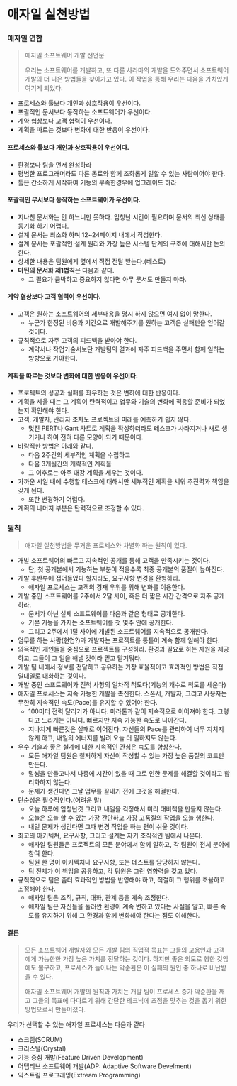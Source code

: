 # 애자일 실천방법



### 애자일 연합

> 애자일 소프트웨어 개발 선언문
>
> 우리는 소프트웨어를 개발하고, 또 다른 사라마의 개발을 도와주면서 소프트웨어 개발의 더 나은 방법들을 찾아가고 있다. 이 작업을 통해 우리는 다음을 가치있게 여기게 되었다.

* 프로세스와 툴보다 개인과 상호작용이 우선이다.
* 포괄적인 문서보다 동작하는 소프트웨어가 우선이다.
* 계약 협상보다 고객 협력이 우선이다.
* 계획을 따르는 것보다 변화에 대한 반응이 우선이다.



#### 프로세스와 툴보다 개인과 상호작용이 우선이다.

* 환경보다 팀을 먼저 완성하라
* 평범한 프로그래머라도 다른 동료와 함께 조화롭게 일할 수 있는 사람이어야 한다.
* 툴은 간소하게 시작하여 기능의 부족한경우에 업그레이드 하라



#### 포괄적인 무서보다 동작하는 소프트웨어가 우선이다.

* 지나친 문서화는 안 하느니만 못하다. 엄청난 시간이 필요하며 문서의 최신 상태를 동기화 하기 어렵다.
* 설계 문서는 최소화 하며 12~24페이지 내에서 작성한다.
* 설계 문서는 포괄적인 설계 원리와 가장 높은 시스템 단계의 구조에 대해서만 논의 한다.
* 상세한 내용은 팀원에게 옆에서 직접 전달 받는다.(베스트)
* **마틴의 문서화 제1법칙**은 다음과 같다.
  * 그 필요가 급박하고 중요하지 않다면 아무 문서도 만들지 마라.



#### 계약 협상보다 고객 협력이 우선이다.

* 고객은 원하는 소프트웨어의 세부내용을 명시 하지 않으면 여지 없이 망한다.
  * 누군가 한정된 비용과 기간으로 개발해주기를 원하는 고객은 실패만을 얻어갈 것이다.
* 규칙적으로 자주 고객의 피드백을 받아야 한다.
  * 계약서나 작업기술서보단 개발팀의 결과에 자주 피드백을 주면서 함께 일하는 방향으로 가야한다.



#### 계획을 따르는 것보다 변화에 대한 반응이 우선이다.

* 프로젝트의 성공과 실패를 좌우하는 것은 변하에 대한 반응이다.
* 계획을 세울 때는 그 계획이 탄력적이고 업무와 기술의 변화에 적응할 준비가 되었는지 확인해야 한다. 
* 고객, 개발자, 관리자 조차도 프로젝트의 미래를 예측하기 쉽지 않다.
  * 멋진 PERT나 Gant 차트로 계획을 작성하더라도 테스크가 사라지거나 새로 생기거나 하여 전혀 다른 모양이 되기 때문이다.
* 바람직한 방법은 아래와 같다. 
  * 다음 2주간의 세부적인 계획을 수립하고
  * 다음 3개월간의 개략적인 계획을 
  * 그 이후로는 아주 대강 계획을 세우는 것이다.
* 가까운 시일 내에 수행할 테스크에 대해서만 세부적인 계획을 세워 추진력과 책임을 갖게 된다.
  * 또한 변경하기 어렵다.
* 계획의 나머지 부분은 탄력적으로 조정할 수 있다.



### 원칙

> 애자일 실천방법을 무거운 프로세스와 차별화 하는 원칙이 있다.

* 개발 소프트웨어의 빠르고 지속적인 공개를 통해 고객을 만족시키는 것이다.
  * 단, 첫 공개본에서 기능하는 부분이 적을수록 최종 공개본의 품질이 높아진다.
* 개발 후반부에 접어들었다 할지라도, 요구사항 변경을 환형하라.
  * 애자일 프로세스는 고객의 경재 우위를 위해 변화를 이용한다.
* 개발 중인 소프트웨어를 2주에서 2달 사이, 혹은 더 짧은 시간 간격으로 자주 공개하라.
  * 문서가 아닌 실제 소프트웨어를 다음과 같은 형태로 공개한다.
  * 기본 기능을 가지는 소프트웨어를 첫 몇주 안에 공개한다.
  * 그리고 2주에서 1달 사이에 개발된 소프트웨어를 지속적으로 공개한다.
* 엄무를 하는 사람(현업?)과 개발자는 프로젝트를 통틀어 계속 함께 일해야 한다.
* 의욕적인 개인들을 중심으로 프로젝트를 구성하라. 환경과 필요로 하는 자원을 제공하고, 그들이 그 일을 해낼 것이라 믿고 맡겨둬라.
* 개발 팀 내에서 정보를 전달하고 공유하는 가장 효율적이고 효과적인 방법은 직접 일대일로 대화하는 것이다.
* 개발 중인 소프트웨어가 진척 사항의 일차적 척도다(기능의 개수로 척도를 세운다)
* 애자일 프로세스는 지속 가능한 개발을 촉진한다. 스폰서, 개발자, 그리고 사용자는 무한히 지속적인 속도(Pace)를 유지할 수 있어야 한다.
  * 100미터 전력 달리기가 아니다. 마라톤과 같이 지속적으로 이어져야 한다. 그렇다고 느리게는 아니다. 빠르지만 지속 가능한 속도로 나아간다. 
  * 지나치게 빠른것은 실패로 이어진다. 자신들의 Pace를 관리하여 너무 지치지 않게 하고, 내일의 에너지를 빌려 오늘 더 일하지도 않는다.
* 우수 기술과 좋은 설계에 대한 지속적인 관심은 속도를 향상한다.
  * 모든 애자일 팀원은 철저하게 자신이 작성할 수 있는 가장 높은 품질의 코드만 만든다.
  * 말썽을 만들고나서 나중에 시간이 있을 때 그로 인한 문제를 해결할 것이라고 합리화하지 않는다.
  * 문제가 생긴다면 그날 업무를 끝내기 전에 그것을 해결한다.
* 단순성은 필수적인다.(어려운 말)
  * 오늘 하루에 엄청난것 그리고 내일을 걱정해서 미리 대비책을 만들지 않는다.
  * 오늘은 오늘 할 수 있는 가장 간단하고 가장 고품질의 작업을 오늘 행한다.
  * 내일 문제가 생긴다면 그때 변경 작업을 하는 편이 쉬울 것이다.
* 최고의 아키텍쳐, 요구사항, 그리고 설계는 자기 조직적인 팀에서 나온다. 
  * 애자일 팀원들은 프로젝트의 모든 분야에서 함께 일하고, 각 팀원이 전체 분야에 참여 한다. 
  * 팀원 한 명이 아키텍처나 요구사항, 또는 테스트를 담당하지 않는다. 
  * 팀 전체가 이 책임을 공유하고, 각 팀원은 그런 영향력을 갖고 있다. 
* 규칙적으로 팀은 좀더 효과적인 방법을 반영해야 하고, 적절히 그 행위를 조율하고 조정해야 한다.
  * 애자일 팀은 조직, 규칙, 대화, 관계 등을 계속 조정한다.
  * 애자일 팀은 자신들을 둘러싼 환경이 계속 변하고 있다는 사실을 알고, 빠른 속도를 유지하기 위해 그 환경과 함께 변화해야 한다는 점도 이해한다.



#### 결론

> 모든 소프트웨어 개발자와 모든 개발 팀의 직업적 목표는 그들의 고용인과 고객에게 가능한한 가장 높은 가치를 전달하는 것이다. 하지만 좋은 의도로 행한 것임에도 불구하고, 프로세스가 늘어나는 악순환은 이 실패의 원인 중 하나로 비난받을 수 있다. 
>
> 애자일 소프트웨어 개발의 원칙과 가치는 개발 팀이 프로세스 증가 악순환을 깨고 그들의 목표에 다다르기 위해 간단한 테크닉에 초점을 맞추는 것을 돕기 위한 방법으로서 만들어졌다. 



우리가 선택할 수 있는 애자일 프로세스는 다음과 같다

* 스크럼(SCRUM)
* 크리스털(Crystal)
* 기능 중심 개발(Feature Driven Development)
* 어댑티브 소프트웨어 개발(ADP: Adaptive Software Develment)
* 익스트림 프로그래밍(Extream Programming)



